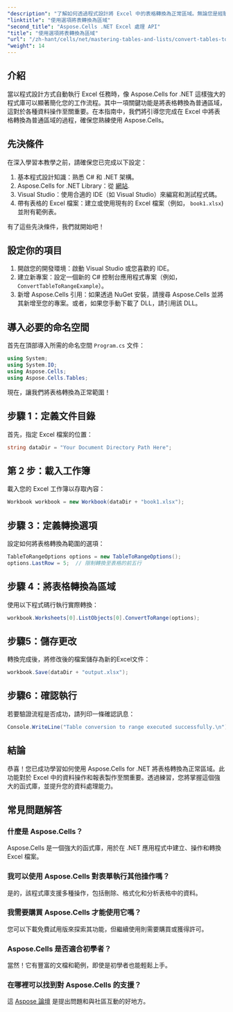 ```yaml
---
"description": "了解如何透過程式設計將 Excel 中的表格轉換為正常區域。無論您是經驗豐富的開發人員還是初學者，本教學都能提供逐步指導。"
"linktitle": "使用選項將表轉換為區域"
"second_title": "Aspose.Cells .NET Excel 處理 API"
"title": "使用選項將表轉換為區域"
"url": "/zh-hant/cells/net/mastering-tables-and-lists/convert-tables-to-range-with-options/"
"weight": 14
---
```


## 介紹

當以程式設計方式自動執行 Excel 任務時，像 Aspose.Cells for .NET 這樣強大的程式庫可以顯著簡化您的工作流程。其中一項關鍵功能是將表格轉換為普通區域，這對於各種資料操作至關重要。在本指南中，我們將引導您完成在 Excel 中將表格轉換為普通區域的過程，確保您熟練使用 Aspose.Cells。

## 先決條件

在深入學習本教學之前，請確保您已完成以下設定：

1. 基本程式設計知識：熟悉 C# 和 .NET 架構。
2. Aspose.Cells for .NET Library：從 [網站](https://releases。aspose.com/cells/net/).
3. Visual Studio：使用合適的 IDE（如 Visual Studio）來編寫和測試程式碼。
4. 帶有表格的 Excel 檔案：建立或使用現有的 Excel 檔案（例如， `book1.xlsx`) 並附有範例表。

有了這些先決條件，我們就開始吧！

## 設定你的項目

1. 開啟您的開發環境：啟動 Visual Studio 或您喜歡的 IDE。
2. 建立新專案：設定一個新的 C# 控制台應用程式專案（例如， `ConvertTableToRangeExample`）。
3. 新增 Aspose.Cells 引用：如果透過 NuGet 安裝，請搜尋 Aspose.Cells 並將其新增至您的專案。或者，如果您手動下載了 DLL，請引用該 DLL。

## 導入必要的命名空間

首先在頂部導入所需的命名空間 `Program.cs` 文件：

```csharp
using System;
using System.IO;
using Aspose.Cells;
using Aspose.Cells.Tables;
```

現在，讓我們將表格轉換為正常範圍！

## 步驟 1：定義文件目錄

首先，指定 Excel 檔案的位置：

```csharp
string dataDir = "Your Document Directory Path Here";
```

## 第 2 步：載入工作簿

載入您的 Excel 工作簿以存取內容：

```csharp
Workbook workbook = new Workbook(dataDir + "book1.xlsx");
```

## 步驟 3：定義轉換選項

設定如何將表格轉換為範圍的選項：

```csharp
TableToRangeOptions options = new TableToRangeOptions();
options.LastRow = 5;  // 限制轉換至表格的前五行
```

## 步驟 4：將表格轉換為區域

使用以下程式碼行執行實際轉換：

```csharp
workbook.Worksheets[0].ListObjects[0].ConvertToRange(options);
```

## 步驟5：儲存更改

轉換完成後，將修改後的檔案儲存為新的Excel文件：

```csharp
workbook.Save(dataDir + "output.xlsx");
```

## 步驟6：確認執行

若要驗證流程是否成功，請列印一條確認訊息：

```csharp
Console.WriteLine("Table conversion to range executed successfully.\n");
```

## 結論

恭喜！您已成功學習如何使用 Aspose.Cells for .NET 將表格轉換為正常區域。此功能對於 Excel 中的資料操作和報表製作至關重要。透過練習，您將掌握這個強大的函式庫，並提升您的資料處理能力。

## 常見問題解答

### 什麼是 Aspose.Cells？  
Aspose.Cells 是一個強大的函式庫，用於在 .NET 應用程式中建立、操作和轉換 Excel 檔案。

### 我可以使用 Aspose.Cells 對表單執行其他操作嗎？  
是的，該程式庫支援多種操作，包括刪除、格式化和分析表格中的資料。

### 我需要購買 Aspose.Cells 才能使用它嗎？  
您可以下載免費試用版來探索其功能，但繼續使用則需要購買或獲得許可。

### Aspose.Cells 是否適合初學者？  
當然！它有豐富的文檔和範例，即使是初學者也能輕鬆上手。

### 在哪裡可以找到對 Aspose.Cells 的支援？  
這 [Aspose 論壇](https://forum.aspose.com/c/cells/9) 是提出問題和與社區互動的好地方。